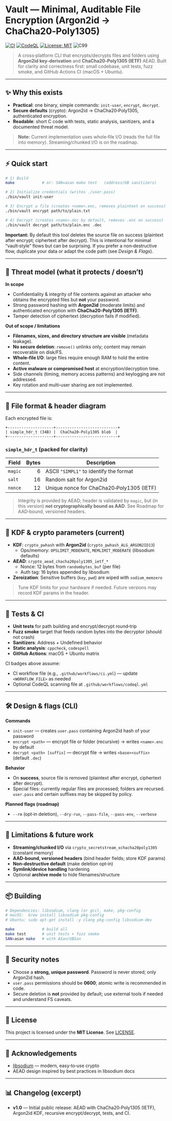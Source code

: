 # Vault — Minimal, Auditable File Encryption (Argon2id → ChaCha20‑Poly1305)

[![CI](https://img.shields.io/github/actions/workflow/status/RaiMUmar/StreamSeal/ci.yml?label=CI&logo=github)](https://github.com/RaiMUmar/StreamSeal/actions)
[![CodeQL](https://img.shields.io/github/actions/workflow/status/RaiMUmar/StreamSeal/codeql.yml?label=CodeQL&logo=github)](https://github.com/RaiMUmar/StreamSeal/actions?query=workflow%3ACodeQL)
[![License: MIT](https://img.shields.io/badge/License-MIT-green.svg)](LICENSE)
![C99](https://img.shields.io/badge/C-99-00599C?logo=c&logoColor=white)

> A cross‑platform CLI that encrypts/decrypts files and folders using **Argon2id key‑derivation** and **ChaCha20‑Poly1305 (IETF)** AEAD.
> Built for clarity and correctness first: small codebase, unit tests, fuzz smoke, and GitHub Actions CI (macOS + Ubuntu).

---

## ✨ Why this exists

- **Practical**: one binary, simple commands: `init-user`, `encrypt`, `decrypt`.
- **Secure defaults** (crypto): Argon2id → ChaCha20‑Poly1305, authenticated encryption.
- **Readable**: short C code with tests, static analysis, sanitizers, and a documented threat model.

> **Note:** Current implementation uses whole‑file I/O (reads the full file into memory). Streaming/chunked I/O is on the roadmap.

---

## ⚡ Quick start

```bash
# 1) Build
make            # or: SAN=asan make test   (address/UB sanitizers)

# 2) Initialize credentials (writes ./user.pass)
./bin/vault init-user

# 3) Encrypt a file (creates <name>.enc, removes plaintext on success)
./bin/vault encrypt path/to/plain.txt

# 4) Decrypt (creates <name>.dec by default, removes .enc on success)
./bin/vault decrypt path/to/plain.enc .dec
```

**Important:** By default this tool deletes the source file on success (plaintext after encrypt; ciphertext after decrypt). This is intentional for minimal “vault‑style” flows but can be surprising. If you prefer a non‑destructive flow, duplicate your data or adapt the code path (see _Design & Flags_).

---

## 🧠 Threat model (what it protects / doesn’t)

**In scope**

- Confidentiality & integrity of file contents against an attacker who obtains the encrypted files but **not** your password.
- Strong password hashing with **Argon2id** (moderate limits) and authenticated encryption with **ChaCha20‑Poly1305 (IETF)**.
- Tamper detection of ciphertext (decryption fails if modified).

**Out of scope / limitations**

- **Filenames, sizes, and directory structure are visible** (metadata leakage).
- **No secure deletion**: `remove()` unlinks only; content may remain recoverable on disk/FS.
- **Whole‑file I/O**: large files require enough RAM to hold the entire content.
- **Active malware or compromised host** at encryption/decryption time.
- Side channels (timing, memory access patterns) and keylogging are not addressed.
- Key rotation and multi‑user sharing are not implemented.

---

## 🧱 File format & header diagram

Each encrypted file is:

```
+--------------------+---------------------------+
| simple_hdr_t (34B) |  ChaCha20-Poly1305 blob  |
+--------------------+---------------------------+
```

### `simple_hdr_t` (packed for clarity)

| Field          | Bytes | Description                                     |
|----------------|------:|-------------------------------------------------|
| `magic`        |     6 | ASCII `"SIMPL1"` to identify the format         |
| `salt`         |    16 | Random salt for Argon2id                        |
| `nonce`        |    12 | Unique nonce for ChaCha20‑Poly1305 (IETF)       |

> Integrity is provided by AEAD; header is validated by `magic`, but (in this version) **not cryptographically bound as AAD**. See Roadmap for AAD‑bound, versioned headers.

---

## 🔑 KDF & crypto parameters (current)

- **KDF**: `crypto_pwhash` with **Argon2id** (`crypto_pwhash_ALG_ARGON2ID13`)
  - Ops/memory: `OPSLIMIT_MODERATE`, `MEMLIMIT_MODERATE` (libsodium defaults)
- **AEAD**: `crypto_aead_chacha20poly1305_ietf_*`
  - Nonce: 12 bytes from `randombytes_buf` (per file)
  - Auth tag: 16 bytes appended by libsodium
- **Zeroization**: Sensitive buffers (`key`, `pwd`) are wiped with `sodium_memzero`

> Tune KDF limits for your hardware if needed. Future versions may record KDF params in the header.

---

## 🧪 Tests & CI

- **Unit tests** for path building and encrypt/decrypt round‑trip
- **Fuzz smoke** target that feeds random bytes into the decryptor (should not crash)
- **Sanitizers**: Address + Undefined behavior
- **Static analysis**: `cppcheck`, `codespell`
- **GitHub Actions**: macOS + Ubuntu matrix

CI badges above assume:
- CI workflow file (e.g., `.github/workflows/ci.yml`) — update `<WORKFLOW_FILE>` as needed
- Optional CodeQL scanning file at `.github/workflows/codeql.yml`

---

## 🛠️ Design & flags (CLI)

**Commands**

- `init-user` — creates `user.pass` containing Argon2id hash of your password
- `encrypt <path>` — encrypt file or folder (recursive) → writes `<name>.enc` by default
- `decrypt <path> [suffix]` — decrypt file → writes `<base><suffix>` (default `.dec`)

**Behavior**

- On **success**, source file is removed (plaintext after encrypt, ciphertext after decrypt).
- Special files: currently regular files are processed; folders are recursed. `user.pass` and certain suffixes may be skipped by policy.

**Planned flags (roadmap)**

- `--rm` (opt‑in deletion), `--dry-run`, `--pass-file`, `--pass-env`, `--verbose`

---

## 🚧 Limitations & future work

- **Streaming/chunked I/O** via `crypto_secretstream_xchacha20poly1305` (constant memory)
- **AAD‑bound, versioned headers** (bind header fields; store KDF params)
- **Non‑destructive default** (make deletion opt‑in)
- **Symlink/device handling** hardening
- Optional **archive mode** to hide filenames/structure

---

## 📦 Building

```bash
# Dependencies: libsodium, clang (or gcc), make, pkg-config
# macOS:  brew install libsodium pkg-config
# Ubuntu: sudo apt-get install -y clang pkg-config libsodium-dev

make            # build all
make test       # unit tests + fuzz smoke
SAN=asan make   # with ASan/UBSan
```

---

## 🔐 Security notes

- Choose a **strong, unique password**. Password is never stored; only Argon2id hash.
- `user.pass` permissions should be **0600**; atomic write is recommended in code.
- Secure deletion is **not** provided by default; use external tools if needed and understand FS caveats.

---

## 📄 License

This project is licensed under the **MIT License**. See [LICENSE](LICENSE).

---

## 🙌 Acknowledgements

- [libsodium](https://github.com/jedisct1/libsodium) — modern, easy‑to‑use crypto
- AEAD design inspired by best practices in libsodium docs

---

## 📊 Changelog (excerpt)

- **v1.0** — Initial public release: AEAD with ChaCha20‑Poly1305 (IETF), Argon2id KDF, recursive encrypt/decrypt, tests, and CI.
